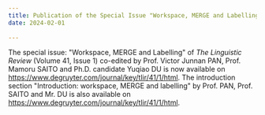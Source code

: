 ```yaml
---
title: Publication of the Special Issue "Workspace, MERGE and Labelling" of *The Linguistic Review* (Volume 41, Issue 1) 
date: 2024-02-01
  
---
```

The special issue: "Workspace, MERGE and Labelling" of *The Linguistic Review* (Volume 41, Issue 1) co-edited by Prof. Victor Junnan PAN, Prof. Mamoru SAITO and Ph.D. candidate Yuqiao DU is now available on https://www.degruyter.com/journal/key/tlir/41/1/html. The introduction section "Introduction: workspace, MERGE and labelling" by Prof. PAN, Prof. SAITO and Mr. DU is also available on https://www.degruyter.com/journal/key/tlir/41/1/html.

<!--more-->

